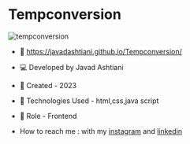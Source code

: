# Tempconversion
![tempconversion](https://github.com/javadashtiani/Tempconversion/assets/134012615/24b20fe8-70f2-4df8-a87b-5a35499b1954)
- 🔗 https://javadashtiani.github.io/Tempconversion/
- 💻 Developed by Javad Ashtiani
- 📆 Created - 2023
- 🔧 Technologies Used - html,css,java script
- 🧑‍ Role - Frontend

- How to reach me : with my [instagram](https://www.instagram.com/javadashtiani_web/) and [linkedin](https://www.linkedin.com/in/javadashtiani/)
